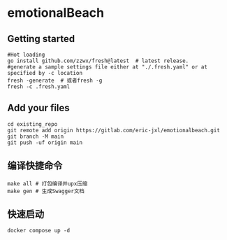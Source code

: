 # emotionalBeach

## Getting started

```shell
#Hot loading
go install github.com/zzwx/fresh@latest  # latest release.
#generate a sample settings file either at "./.fresh.yaml" or at specified by -c location
fresh -generate  # 或者fresh -g
fresh -c .fresh.yaml
``` 

## Add your files

```shell
cd existing_repo
git remote add origin https://gitlab.com/eric-jxl/emotionalbeach.git
git branch -M main
git push -uf origin main

```
## 编译快捷命令
```shell
make all # 打包编译并upx压缩
make gen # 生成Swagger文档
```
## 快速启动
```shell
docker compose up -d
```
